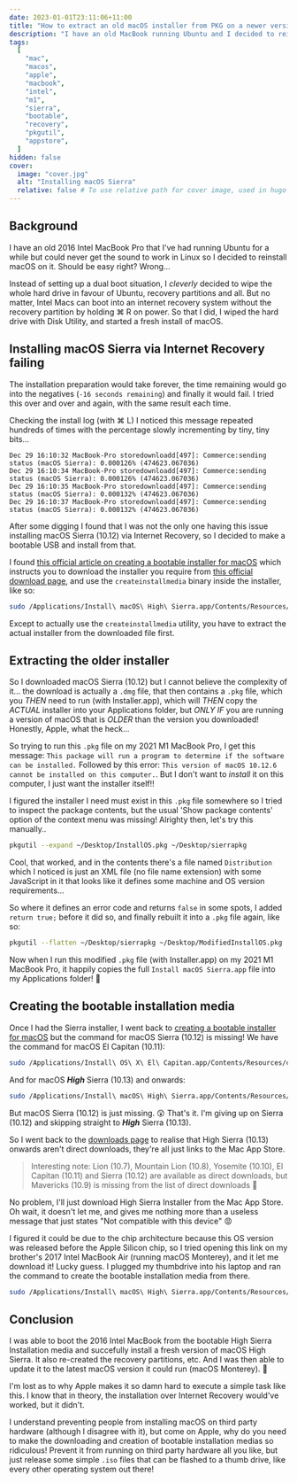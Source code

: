 ```yaml
---
date: 2023-01-01T23:11:06+11:00
title: "How to extract an old macOS installer from PKG on a newer version of macOS"
description: "I have an old MacBook running Ubuntu and I decided to reinstall macOS on it. Should be easy right?"
tags:
  [
    "mac",
    "macos",
    "apple",
    "macbook",
    "intel",
    "m1",
    "sierra",
    "bootable",
    "recovery",
    "pkgutil",
    "appstore",
  ]
hidden: false
cover:
  image: "cover.jpg"
  alt: "Installing macOS Sierra"
  relative: false # To use relative path for cover image, used in hugo Page-bundles
---
```


## Background

I have an old 2016 Intel MacBook Pro that I've had running Ubuntu for a while but could never get the sound to work in Linux so I decided to reinstall macOS on it. Should be easy right? Wrong...

Instead of setting up a dual boot situation, I _cleverly_ decided to wipe the whole hard drive in favour of Ubuntu, recovery partitions and all. But no matter, Intel Macs can boot into an internet recovery system without the recovery partition by holding ⌘ R on power. So that I did, I wiped the hard drive with Disk Utility, and started a fresh install of macOS.

## Installing macOS Sierra via Internet Recovery failing

The installation preparation would take forever, the time remaining would go into the negatives (`-16 seconds remaining`) and finally it would fail. I tried this over and over and again, with the same result each time.

Checking the install log (with ⌘ L) I noticed this message repeated hundreds of times with the percentage slowly incrementing by tiny, tiny bits...

```
Dec 29 16:10:32 MacBook-Pro storedownloadd[497]: Commerce:sending status (macOS Sierra): 0.000126% (474623.067036)
Dec 29 16:10:34 MacBook-Pro storedownloadd[497]: Commerce:sending status (macOS Sierra): 0.000126% (474623.067036)
Dec 29 16:10:35 MacBook-Pro storedownloadd[497]: Commerce:sending status (macOS Sierra): 0.000132% (474623.067036)
Dec 29 16:10:37 MacBook-Pro storedownloadd[497]: Commerce:sending status (macOS Sierra): 0.000132% (474623.067036)
```

After some digging I found that I was not the only one having this issue installing macOS Sierra (10.12) via Internet Recovery, so I decided to make a bootable USB and install from that.

I found [this official article on creating a bootable installer for macOS](https://support.apple.com/en-us/HT201372) which instructs you to download the installer you require from [this official download page](https://support.apple.com/en-gb/HT211683), and use the `createinstallmedia` binary inside the installer, like so:

```bash
sudo /Applications/Install\ macOS\ High\ Sierra.app/Contents/Resources/createinstallmedia --volume /Volumes/MyVolume
```

Except to actually use the `createinstallmedia` utility, you have to extract the actual installer from the downloaded file first.

## Extracting the older installer

So I downloaded macOS Sierra (10.12) but I cannot believe the complexity of it... the download is actually a `.dmg` file, that then contains a `.pkg` file, which you _THEN_ need to run (with Installer.app), which will _THEN_ copy the _ACTUAL_ installer into your Applications folder, but _ONLY IF_ you are running a version of macOS that is _OLDER_ than the version you downloaded! Honestly, Apple, what the heck...

So trying to run this `.pkg` file on my 2021 M1 MacBook Pro, I get this message: `This package will run a program to determine if the software can be installed.` Followed by this error: `This version of macOS 10.12.6 cannot be installed on this computer.`. But I don't want to _install_ it on this computer, I just want the installer itself!!

I figured the installer I need must exist in this `.pkg` file somewhere so I tried to inspect the package contents, but the usual 'Show package contents' option of the context menu was missing! Alrighty then, let's try this manually..

```bash
pkgutil --expand ~/Desktop/InstallOS.pkg ~/Desktop/sierrapkg
```

Cool, that worked, and in the contents there's a file named `Distribution` which I noticed is just an XML file (no file name extension) with some JavaScript in it that looks like it defines some machine and OS version requirements...

So where it defines an error code and returns `false` in some spots, I added `return true;` before it did so, and finally rebuilt it into a `.pkg` file again, like so:

```bash
pkgutil --flatten ~/Desktop/sierrapkg ~/Desktop/ModifiedInstallOS.pkg
```

Now when I run this modified `.pkg` file (with Installer.app) on my 2021 M1 MacBook Pro, it happily copies the full `Install macOS Sierra.app` file into my Applications folder! 🎉

## Creating the bootable installation media

Once I had the Sierra installer, I went back to [creating a bootable installer for macOS](https://support.apple.com/en-us/HT201372) but the command for macOS Sierra (10.12) is missing! We have the command for macOS El Capitan (10.11):

```bash
sudo /Applications/Install\ OS\ X\ El\ Capitan.app/Contents/Resources/createinstallmedia --volume /Volumes/MyVolume --applicationpath /Applications/Install\ OS\ X\ El\ Capitan.app
```

And for macOS **_High_** Sierra (10.13) and onwards:

```bash
sudo /Applications/Install\ macOS\ High\ Sierra.app/Contents/Resources/createinstallmedia --volume /Volumes/MyVolume
```

But macOS Sierra (10.12) is just missing. 😲 That's it. I'm giving up on Sierra (10.12) and skipping straight to **_High_** Sierra (10.13).

So I went back to the [downloads page](https://support.apple.com/en-gb/HT211683) to realise that High Sierra (10.13) onwards aren't direct downloads, they're all just links to the Mac App Store.

> Interesting note: Lion (10.7), Mountain Lion (10.8), Yosemite (10.10), El Capitan (10.11) and Sierra (10.12) are available as direct downloads, but Mavericks (10.9) is missing from the list of direct downloads 🤔

No problem, I'll just download High Sierra Installer from the Mac App Store. Oh wait, it doesn't let me, and gives me nothing more than a useless message that just states "Not compatible with this device" 😡

I figured it could be due to the chip architecture because this OS version was released before the Apple Silicon chip, so I tried opening this link on my brother's 2017 Intel MacBook Air (running macOS Monterey), and it let me download it! Lucky guess. I plugged my thumbdrive into his laptop and ran the command to create the bootable installation media from there.

```bash
sudo /Applications/Install\ macOS\ High\ Sierra.app/Contents/Resources/createinstallmedia --volume /Volumes/MyVolume
```

## Conclusion

I was able to boot the 2016 Intel MacBook from the bootable High Sierra Installation media and succefully install a fresh version of macOS High Sierra. It also re-created the recovery partitions, etc. And I was then able to update it to the latest macOS version it could run (macOS Monterey). 🎉

I'm lost as to why Apple makes it so damn hard to execute a simple task like this. I know that in theory, the installation over Internet Recovery would've worked, but it didn't.

I understand preventing people from installing macOS on third party hardware (although I disagree with it), but come on Apple, why do you need to make the downloading and creation of bootable installation medias so ridiculous! Prevent it from running on third party hardware all you like, but just release some simple `.iso` files that can be flashed to a thumb drive, like every other operating system out there!
